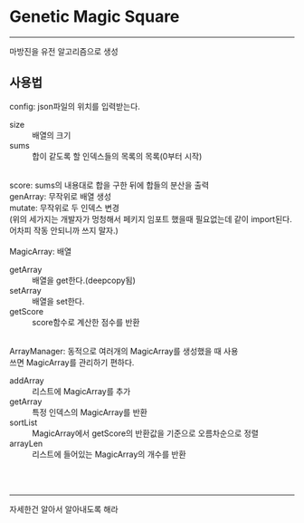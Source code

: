 <h1>Genetic Magic Square</h1>
<hr>
마방진을 유전 알고리즘으로 생성
<br>
<h2>사용법</h2>
config: json파일의 위치를 입력받는다.<br>
<dl>
  <dt>size</dt>
  <dd>배열의 크기</dd>
  <dt>sums</dt>
  <dd>합이 같도록 할 인덱스들의 목록의 목록(0부터 시작)</dd>
  </dl>
  <br>
score: sums의 내용대로 합을 구한 뒤에 합들의 분산을 출력<br>
genArray: 무작위로 배열 생성<br>
mutate: 무작위로 두 인덱스  변경<br>
(위의 세가지는 개발자가 멍청해서 페키지 임포트 했을때 필요없는데 같이 import된다. 어차피 작동 안되니까 쓰지 말자.)<br>
<br>
MagicArray: 배열<br>
<dl>
  <dt>getArray</dt>
  <dd>배열을 get한다.(deepcopy됨)</dd>
  <dt>setArray</dt>
  <dd>배열을 set한다.</dd>
  <dt>getScore</dt>
  <dd>score함수로 계산한 점수를 반환</dd>
  </dl>
<br>
ArrayManager: 동적으로 여러개의 MagicArray를 생성했을 때 사용<br>
쓰면 MagicArray를 관리하기 편하다.<br>
<dl>
  <dt>addArray</dt>
  <dd>리스트에 MagicArray를 추가</dd>
  <dt>getArray</dt>
  <dd>특정 인덱스의 MagicArray를 반환</dd>
  <dt>sortList</dt>
  <dd>MagicArray에서 getScore의 반환값을 기준으로 오름차순으로 정렬</dd>
  <dt>arrayLen</dt>
  <dd>리스트에 들어있는 MagicArray의 개수를 반환</dd>
  </dl>
<br><br>
<hr>자세한건 알아서 알아내도록 해라
